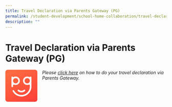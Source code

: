 ```yaml
---
title: Travel Declaration via Parents Gateway (PG)
permalink: /student-development/school-home-collaboration/travel-declaration-via-parents-gateway-pg/
description: ""
---
```

Travel Declaration via Parents Gateway (PG)
===========================================

<img src="/images/Parents/PG_Icon.png" style="width:100px;height:100px;margin-right:15px;" align = "left">

_Please [click here](/files/Quick-Guide-to-Travel-Declaration-on-PG.pdf) on how to do your travel declaration via Parents Gateway._
